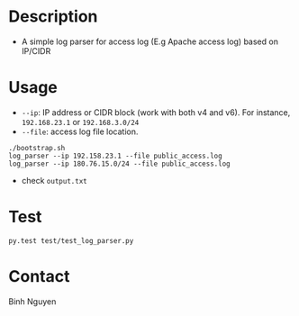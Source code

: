 # Description
- A simple log parser for access log (E.g Apache access log) based on IP/CIDR

# Usage
- `--ip`: IP address or CIDR block (work with both v4 and v6). For instance, `192.168.23.1` or `192.168.3.0/24`
- `--file`: access log file location.

```
./bootstrap.sh
log_parser --ip 192.158.23.1 --file public_access.log
log_parser --ip 180.76.15.0/24 --file public_access.log
```

- check `output.txt`
# Test
```
py.test test/test_log_parser.py
```

# Contact
Binh Nguyen
